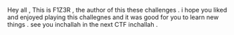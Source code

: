 Hey all ,
This is F1Z3R , the author of this these challenges .
i hope you liked and enjoyed playing this challegnes and it was good for you to learn new things . see you inchallah in the next CTF inchallah .
 